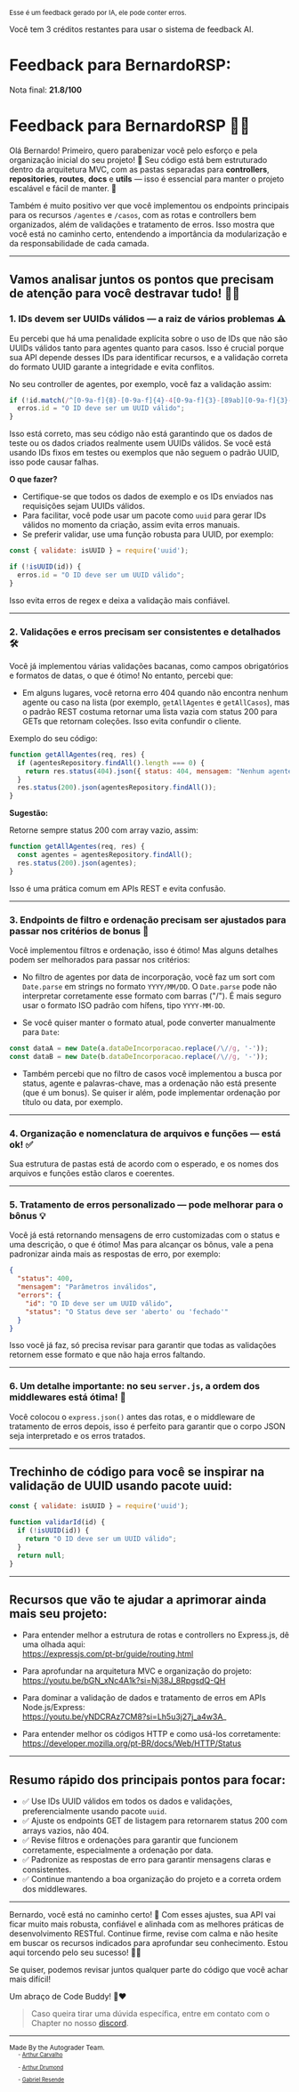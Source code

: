 <sup>Esse é um feedback gerado por IA, ele pode conter erros.</sup>

Você tem 3 créditos restantes para usar o sistema de feedback AI.

# Feedback para BernardoRSP:

Nota final: **21.8/100**

# Feedback para BernardoRSP 🚓✨

Olá Bernardo! Primeiro, quero parabenizar você pelo esforço e pela organização inicial do seu projeto! 🎉 Seu código está bem estruturado dentro da arquitetura MVC, com as pastas separadas para **controllers**, **repositories**, **routes**, **docs** e **utils** — isso é essencial para manter o projeto escalável e fácil de manter. 👏

Também é muito positivo ver que você implementou os endpoints principais para os recursos `/agentes` e `/casos`, com as rotas e controllers bem organizados, além de validações e tratamento de erros. Isso mostra que você está no caminho certo, entendendo a importância da modularização e da responsabilidade de cada camada.

---

## Vamos analisar juntos os pontos que precisam de atenção para você destravar tudo! 🕵️‍♂️

### 1. IDs devem ser UUIDs válidos — a raiz de vários problemas ⚠️

Eu percebi que há uma penalidade explícita sobre o uso de IDs que não são UUIDs válidos tanto para agentes quanto para casos. Isso é crucial porque sua API depende desses IDs para identificar recursos, e a validação correta do formato UUID garante a integridade e evita conflitos.

No seu controller de agentes, por exemplo, você faz a validação assim:

```js
if (!id.match(/^[0-9a-f]{8}-[0-9a-f]{4}-4[0-9a-f]{3}-[89ab][0-9a-f]{3}-[0-9a-f]{12}$/i)) {
  erros.id = "O ID deve ser um UUID válido";
}
```

Isso está correto, mas seu código não está garantindo que os dados de teste ou os dados criados realmente usem UUIDs válidos. Se você está usando IDs fixos em testes ou exemplos que não seguem o padrão UUID, isso pode causar falhas.

**O que fazer?**

- Certifique-se que todos os dados de exemplo e os IDs enviados nas requisições sejam UUIDs válidos.
- Para facilitar, você pode usar um pacote como `uuid` para gerar IDs válidos no momento da criação, assim evita erros manuais.
- Se preferir validar, use uma função robusta para UUID, por exemplo:

```js
const { validate: isUUID } = require('uuid');

if (!isUUID(id)) {
  erros.id = "O ID deve ser um UUID válido";
}
```

Isso evita erros de regex e deixa a validação mais confiável.

---

### 2. Validações e erros precisam ser consistentes e detalhados 🛠️

Você já implementou várias validações bacanas, como campos obrigatórios e formatos de datas, o que é ótimo! No entanto, percebi que:

- Em alguns lugares, você retorna erro 404 quando não encontra nenhum agente ou caso na lista (por exemplo, `getAllAgentes` e `getAllCasos`), mas o padrão REST costuma retornar uma lista vazia com status 200 para GETs que retornam coleções. Isso evita confundir o cliente.

Exemplo do seu código:

```js
function getAllAgentes(req, res) {
  if (agentesRepository.findAll().length === 0) {
    return res.status(404).json({ status: 404, mensagem: "Nenhum agente encontrado" });
  }
  res.status(200).json(agentesRepository.findAll());
}
```

**Sugestão:**

Retorne sempre status 200 com array vazio, assim:

```js
function getAllAgentes(req, res) {
  const agentes = agentesRepository.findAll();
  res.status(200).json(agentes);
}
```

Isso é uma prática comum em APIs REST e evita confusão.

---

### 3. Endpoints de filtro e ordenação precisam ser ajustados para passar nos critérios de bonus 🏅

Você implementou filtros e ordenação, isso é ótimo! Mas alguns detalhes podem ser melhorados para passar nos critérios:

- No filtro de agentes por data de incorporação, você faz um sort com `Date.parse` em strings no formato `YYYY/MM/DD`. O `Date.parse` pode não interpretar corretamente esse formato com barras ("/"). É mais seguro usar o formato ISO padrão com hífens, tipo `YYYY-MM-DD`.

- Se você quiser manter o formato atual, pode converter manualmente para `Date`:

```js
const dataA = new Date(a.dataDeIncorporacao.replace(/\//g, '-'));
const dataB = new Date(b.dataDeIncorporacao.replace(/\//g, '-'));
```

- Também percebi que no filtro de casos você implementou a busca por status, agente e palavras-chave, mas a ordenação não está presente (que é um bonus). Se quiser ir além, pode implementar ordenação por título ou data, por exemplo.

---

### 4. Organização e nomenclatura de arquivos e funções — está ok! ✅

Sua estrutura de pastas está de acordo com o esperado, e os nomes dos arquivos e funções estão claros e coerentes.

---

### 5. Tratamento de erros personalizado — pode melhorar para o bônus 💡

Você já está retornando mensagens de erro customizadas com o status e uma descrição, o que é ótimo! Mas para alcançar os bônus, vale a pena padronizar ainda mais as respostas de erro, por exemplo:

```json
{
  "status": 400,
  "mensagem": "Parâmetros inválidos",
  "errors": {
    "id": "O ID deve ser um UUID válido",
    "status": "O Status deve ser 'aberto' ou 'fechado'"
  }
}
```

Isso você já faz, só precisa revisar para garantir que todas as validações retornem esse formato e que não haja erros faltando.

---

### 6. Um detalhe importante: no seu `server.js`, a ordem dos middlewares está ótima! 👏

Você colocou o `express.json()` antes das rotas, e o middleware de tratamento de erros depois, isso é perfeito para garantir que o corpo JSON seja interpretado e os erros tratados.

---

## Trechinho de código para você se inspirar na validação de UUID usando pacote uuid:

```js
const { validate: isUUID } = require('uuid');

function validarId(id) {
  if (!isUUID(id)) {
    return "O ID deve ser um UUID válido";
  }
  return null;
}
```

---

## Recursos que vão te ajudar a aprimorar ainda mais seu projeto:

- Para entender melhor a estrutura de rotas e controllers no Express.js, dê uma olhada aqui:  
  https://expressjs.com/pt-br/guide/routing.html

- Para aprofundar na arquitetura MVC e organização do projeto:  
  https://youtu.be/bGN_xNc4A1k?si=Nj38J_8RpgsdQ-QH

- Para dominar a validação de dados e tratamento de erros em APIs Node.js/Express:  
  https://youtu.be/yNDCRAz7CM8?si=Lh5u3j27j_a4w3A_

- Para entender melhor os códigos HTTP e como usá-los corretamente:  
  https://developer.mozilla.org/pt-BR/docs/Web/HTTP/Status

---

## Resumo rápido dos principais pontos para focar:

- ✅ Use IDs UUID válidos em todos os dados e validações, preferencialmente usando pacote `uuid`.
- ✅ Ajuste os endpoints GET de listagem para retornarem status 200 com arrays vazios, não 404.
- ✅ Revise filtros e ordenações para garantir que funcionem corretamente, especialmente a ordenação por data.
- ✅ Padronize as respostas de erro para garantir mensagens claras e consistentes.
- ✅ Continue mantendo a boa organização do projeto e a correta ordem dos middlewares.

---

Bernardo, você está no caminho certo! 🚀 Com esses ajustes, sua API vai ficar muito mais robusta, confiável e alinhada com as melhores práticas de desenvolvimento RESTful. Continue firme, revise com calma e não hesite em buscar os recursos indicados para aprofundar seu conhecimento. Estou aqui torcendo pelo seu sucesso! 💪😉

Se quiser, podemos revisar juntos qualquer parte do código que você achar mais difícil!

Um abraço de Code Buddy! 🤖❤️

> Caso queira tirar uma dúvida específica, entre em contato com o Chapter no nosso [discord](https://discord.gg/DryuHVnz).



---
<sup>Made By the Autograder Team.</sup><br>&nbsp;&nbsp;&nbsp;&nbsp;<sup><sup>- [Arthur Carvalho](https://github.com/ArthurCRodrigues)</sup></sup><br>&nbsp;&nbsp;&nbsp;&nbsp;<sup><sup>- [Arthur Drumond](https://github.com/drumondpucminas)</sup></sup><br>&nbsp;&nbsp;&nbsp;&nbsp;<sup><sup>- [Gabriel Resende](https://github.com/gnvr29)</sup></sup>